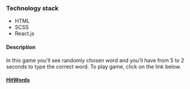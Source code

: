 ### Technology stack
 - HTML
 - SCSS
 - React.js
 
#### Description
In this game you'll see randomly chosen word and you'll have from 5 to 2 seconds to type the correct word. To play game, click on the link below.
#### [HitWords](https://hit-words.netlify.com/)
